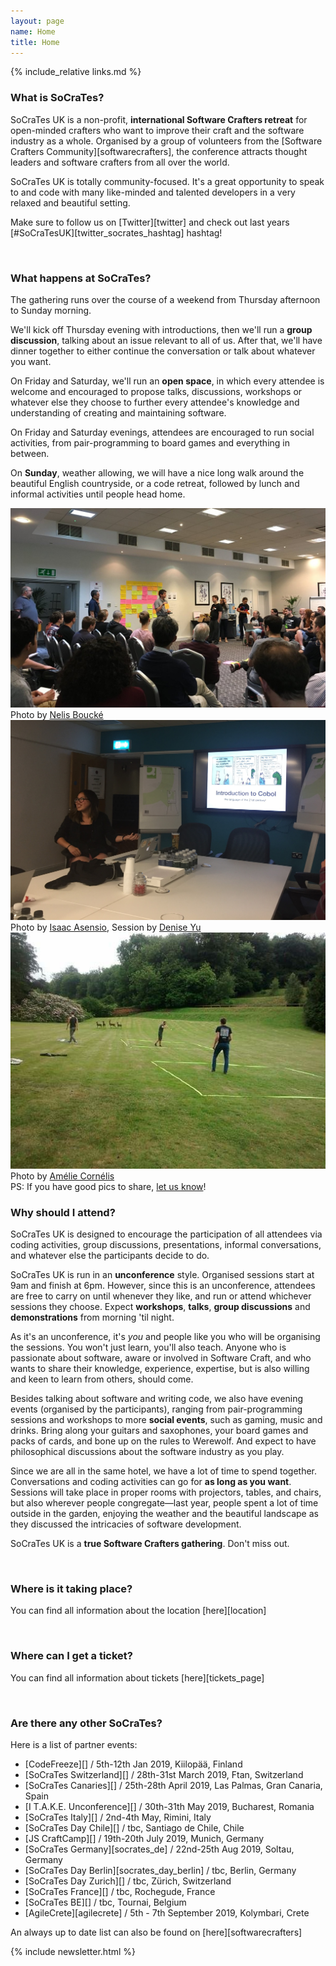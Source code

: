 ```yaml
---
layout: page
name: Home
title: Home
---
```


{% include_relative links.md %}

### What is SoCraTes?

SoCraTes UK is a non-profit, **international Software Crafters retreat** for open-minded crafters 
who want to improve their craft and the software industry as a whole. Organised by a group of volunteers 
from the [Software Crafters Community][softwarecrafters], the conference attracts thought leaders
and software crafters from all over the world.

SoCraTes UK is totally community-focused. It's a great opportunity to speak to and code with many like-minded and talented developers in a very relaxed and beautiful setting.

Make sure to follow us on [Twitter][twitter] and check out last years [#SoCraTesUK][twitter_socrates_hashtag] hashtag!

<br>

### What happens at SoCraTes?

The gathering runs over the course of a weekend from Thursday afternoon to Sunday morning.

We'll kick off Thursday evening with introductions, then we'll run a **group discussion**, talking about an issue relevant to all of us. After that, we'll have dinner together to either continue the conversation or talk about whatever you want.

On Friday and Saturday, we'll run an **open space**, in which every attendee is welcome and encouraged to propose talks, discussions, workshops or whatever else they choose to further every attendee's knowledge and understanding of creating and maintaining software.

On Friday and Saturday evenings, attendees are encouraged to run social activities, from pair-programming to board games and everything in between.

On **Sunday**, weather allowing, we will have a nice long walk around the beautiful English countryside, or a code retreat, followed by lunch and informal activities until people head home.

<div class="conference-photogrid">
	<div class="row">
		<div class="col-md-6 thumbnail">
			<img class="img-responsive"
				src="img/2018/marketplace.jpg"
				alt="Building the marketplace: people queueing to present their sessions and fit it into the agenda"
				title="Where the magic materialises"
			>
			<div class="caption">
				Photo by <a href="https://twitter.com/nelisboucke">Nelis Boucké</a>
			</div>
		</div>
		<div class="col-md-6 thumbnail">
			<img class="img-responsive"
				src="img/2018/session.jpg"
				alt="Example of a session: Introduction to Cobol"
				title="Prepare to be surprised!"
			>
			<div class="caption">
				Photo by <a href="https://twitter.com/isaacasensio">Isaac Asensio</a>,
				Session by <a href="https://twitter.com/deniseyu21">Denise Yu</a>
			</div>
		</div>
	</div>
	<div class="row">
		<div class="col-md-6 col-md-offset-3 thumbnail">
			<img class="img-responsive"
				src="img/2018/outdoors.jpg"
				alt="Playing racket sport in the park outside the venue"
				title="Letting off steam between sessions"
			>
			<div class="caption">
				Photo by <a href="https://twitter.com/AmelieCornelis">Amélie Cornélis</a>
			</div>
		</div>
	</div>
</div>
PS: If you have good pics to share, <a href="contact.html">let us know</a>!

### Why should I attend?

SoCraTes UK is designed to encourage the participation of all attendees via coding activities, group discussions, presentations, informal conversations, and whatever else the participants decide to do.

SoCraTes UK is run in an **unconference** style. Organised sessions start at 9am and finish at 6pm. However, since this is an unconference, attendees are free to carry on until whenever they like, and run or attend whichever sessions they choose. Expect **workshops**, **talks**, **group discussions** and **demonstrations** from morning 'til night.

As it's an unconference, it's *you* and people like you who will be organising the sessions. You won't just learn, you'll also teach. Anyone who is passionate about software, aware or involved in Software Craft, and who wants to share their knowledge, experience, expertise, but is also willing and keen to learn from others, should come.

Besides talking about software and writing code, we also have evening events (organised by the participants), ranging from pair-programming sessions and workshops to more **social events**, such as gaming, music and drinks. Bring along your guitars and saxophones, your board games and packs of cards, and bone up on the rules to Werewolf. And expect to have philosophical discussions about the software industry as you play.

Since we are all in the same hotel, we have a lot of time to spend together. Conversations and coding activities can go for **as long as you want**. Sessions will take place in proper rooms with projectors, tables, and chairs, but also wherever people congregate—last year, people spent a lot of time outside in the garden, enjoying the weather and the beautiful landscape as they discussed the intricacies of software development.

SoCraTes UK is a **true Software Crafters gathering**. Don't miss out.

<br>

### Where is it taking place?

You can find all information about the location [here][location] 

<br>

### Where can I get a ticket?

You can find all information about tickets [here][tickets_page]

<br>

### Are there any other SoCraTes?

Here is a list of partner events:

* [CodeFreeze][] / 5th-12th Jan 2019, Kiilopää, Finland
* [SoCraTes Switzerland][] / 28th-31st March 2019, Ftan, Switzerland
* [SoCraTes Canaries][] / 25th-28th April 2019, Las Palmas, Gran Canaria, Spain
* [I T.A.K.E. Unconference][] / 30th-31th May 2019, Bucharest, Romania
* [SoCraTes Italy][] /  2nd-4th May, Rimini, Italy
* [SoCraTes Day Chile][] / tbc, Santiago de Chile, Chile
* [JS CraftCamp][] / 19th-20th July 2019, Munich, Germany
* [SoCraTes Germany][socrates_de] / 22nd-25th Aug 2019, Soltau, Germany
* [SoCraTes Day Berlin][socrates_day_berlin] / tbc, Berlin, Germany
* [SoCraTes Day Zurich][] / tbc, Zürich, Switzerland
* [SoCraTes France][] / tbc, Rochegude, France
* [SoCraTes BE][] / tbc, Tournai, Belgium
* [AgileCrete][agilecrete] / 5th - 7th September 2019, Kolymbari, Crete

An always up to date list can also be found on [here][softwarecrafters]

{% include newsletter.html %}

